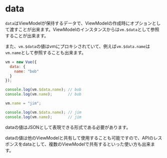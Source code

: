 # data

`data`はViewModelが保持するデータで、ViewModelの作成時にオプションとして渡すことが出来ます。ViewModelのインスタンスからは`vm.$data`として参照することが出来ます。

また、`vm.$data`の値はvmにプロキシされていて、例えば`vm.$data.name`は`vm.name`として参照することも出来ます。

```javascript
vm = new Vue({
  data: {
    name: "bob"
  }
});

console.log(vm.$data.name); // bob
console.log(vm.name);       // bob

vm.name = "jim";

console.log(vm.$data.name); // jim
console.log(vm.name);       // jim
```

dataの値はJSONとして表現できる形式である必要があります。

dataの値は他のViewModelと共有して使用することも可能ですので、APIのレスポンスをdataとして、複数のViewModelで共有するといった使い方も出来ます。

